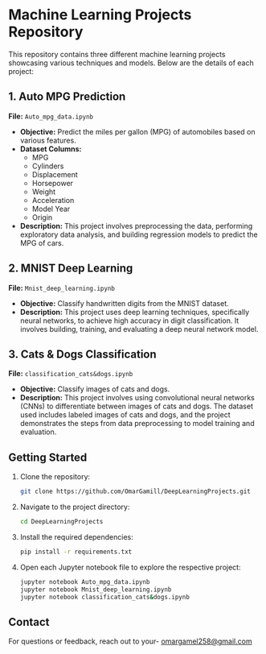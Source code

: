 # Machine Learning Projects Repository

This repository contains three different machine learning projects showcasing various techniques and models. Below are the details of each project:

## 1. Auto MPG Prediction
**File:** `Auto_mpg_data.ipynb`

- **Objective:** Predict the miles per gallon (MPG) of automobiles based on various features.
- **Dataset Columns:**
  - MPG
  - Cylinders
  - Displacement
  - Horsepower
  - Weight
  - Acceleration
  - Model Year
  - Origin
- **Description:** This project involves preprocessing the data, performing exploratory data analysis, and building regression models to predict the MPG of cars.

## 2. MNIST Deep Learning
**File:** `Mnist_deep_learning.ipynb`

- **Objective:** Classify handwritten digits from the MNIST dataset.
- **Description:** This project uses deep learning techniques, specifically neural networks, to achieve high accuracy in digit classification. It involves building, training, and evaluating a deep neural network model.

## 3. Cats & Dogs Classification
**File:** `classification_cats&dogs.ipynb`

- **Objective:** Classify images of cats and dogs.
- **Description:** This project involves using convolutional neural networks (CNNs) to differentiate between images of cats and dogs. The dataset used includes labeled images of cats and dogs, and the project demonstrates the steps from data preprocessing to model training and evaluation.

## Getting Started

1. Clone the repository:
   ```bash
   git clone https://github.com/OmarGamill/DeepLearningProjects.git

2. Navigate to the project directory:
    ```bash
    cd DeepLearningProjects
    
3. Install the required dependencies:
   ```bash
   pip install -r requirements.txt

4. Open each Jupyter notebook file to explore the respective project:
   ```bash
   jupyter notebook Auto_mpg_data.ipynb
   jupyter notebook Mnist_deep_learning.ipynb
   jupyter notebook classification_cats&dogs.ipynb

## Contact
For questions or feedback, reach out to your- omargamel258@gmail.com
